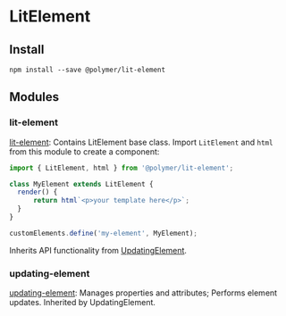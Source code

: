 # LitElement

## Install

```
npm install --save @polymer/lit-element
```

## Modules

### lit-element

[lit-element](/api/modules/_lit_element_.html): Contains LitElement base class. Import `LitElement` and `html` from this module to create a component:

```js
import { LitElement, html } from '@polymer/lit-element';

class MyElement extends LitElement {
  render() {
      return html`<p>your template here</p>`;
  }
}

customElements.define('my-element', MyElement);
```

Inherits API functionality from [UpdatingElement](#UpdatingElement).

### updating-element

[updating-element](/api/modules/_lib_updating_element_.html): Manages properties and attributes; Performs element updates. Inherited by UpdatingElement.
